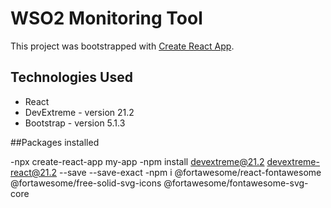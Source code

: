 # WSO2 Monitoring Tool

This project was bootstrapped with [Create React App](https://github.com/facebook/create-react-app).

## Technologies Used
- React
- DevExtreme - version 21.2
- Bootstrap - version 5.1.3

##Packages installed

-npx create-react-app my-app
-npm install devextreme@21.2 devextreme-react@21.2 --save --save-exact
-npm i @fortawesome/react-fontawesome @fortawesome/free-solid-svg-icons @fortawesome/fontawesome-svg-core